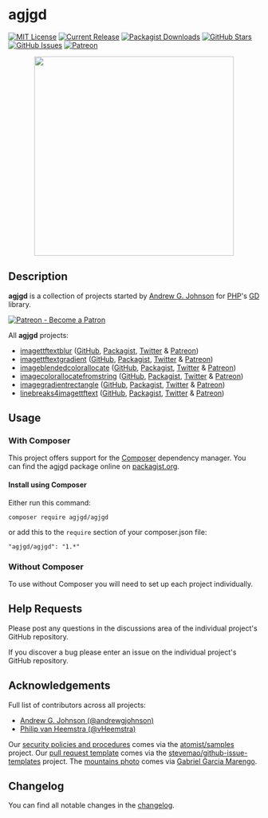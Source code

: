 # agjgd

[![MIT License](https://img.shields.io/badge/license-MIT-0366d6.png?colorB=0366d6&style=flat-square)](https://github.com/agjgd/agjgd/blob/master/LICENSE)
[![Current Release](https://img.shields.io/github/release/agjgd/agjgd.png?colorB=0366d6&style=flat-square&logoColor=white&logo=github)](https://github.com/agjgd/agjgd/releases)
[![Packagist Downloads](https://agjgd.org/documentation/agjgd.org/images/downloads-badge.png)](https://github.com/agjgd/agjgd/blob/master/DOWNLOADS.md)
[![GitHub Stars](https://agjgd.org/documentation/agjgd.org/images/stargazers-badge.png)](https://github.com/agjgd/agjgd/blob/master/STARGAZERS.md)
[![GitHub Issues](https://agjgd.org/documentation/agjgd.org/images/issues-badge.png)](https://github.com/agjgd/agjgd/blob/master/ISSUES.md)
[![Patreon](https://img.shields.io/endpoint.png?url=https%3A%2F%2Fshieldsio-patreon.vercel.app%2Fapi%3Fusername%3Dagjopensource%26type%3Dpatrons&colorB=0366d6&style=flat-square&logoColor=white&logo=patreon)](https://patreon.com/agjopensource)

<p align="center"><a href="https://agjgd.org/" title=""><img src="https://agjgd.org/documentation/agjgd.org/images/avatar.png" alt="" title="" width="400" id="avatar" /></a></p>

## Description

**agjgd** is a collection of projects started by [Andrew G. Johnson](https://github.com/andrewgjohnson) for [PHP](http://php.net)'s [GD](http://php.net/manual/book.image.php) library.

[![Patreon - Become a Patron](https://raster.shields.io/badge/Patreon%20-become%20a%20Patron-FD334A.png?style=for-the-badge&logo=patreon&logoColor=FD334A)](https://patreon.com/agjopensource)

All **agjgd** projects:
 * [imagettftextblur](https://imagettftextblur.agjgd.org/) ([GitHub](https://github.com/andrewgjohnson/imagettftextblur), [Packagist](https://packagist.org/packages/andrewgjohnson/imagettftextblur), [Twitter](https://twitter.com/agjgdphp) & [Patreon](https://patreon.com/agjopensource))
 * [imagettftextgradient](https://imagettftextgradient.agjgd.org/) ([GitHub](https://github.com/andrewgjohnson/imagettftextgradient), [Packagist](https://packagist.org/packages/andrewgjohnson/imagettftextgradient), [Twitter](https://twitter.com/agjgdphp) & [Patreon](https://patreon.com/agjopensource))
 * [imageblendedcolorallocate](https://imageblendedcolorallocate.agjgd.org/) ([GitHub](https://github.com/andrewgjohnson/imageblendedcolorallocate), [Packagist](https://packagist.org/packages/andrewgjohnson/imageblendedcolorallocate), [Twitter](https://twitter.com/agjgdphp) & [Patreon](https://patreon.com/agjopensource))
 * [imagecolorallocatefromstring](https://imagecolorallocatefromstring.agjgd.org/) ([GitHub](https://github.com/andrewgjohnson/imagecolorallocatefromstring), [Packagist](https://packagist.org/packages/andrewgjohnson/imagecolorallocatefromstring), [Twitter](https://twitter.com/agjgdphp) & [Patreon](https://patreon.com/agjopensource))
 * [imagegradientrectangle](https://imagegradientrectangle.agjgd.org/) ([GitHub](https://github.com/andrewgjohnson/imagegradientrectangle), [Packagist](https://packagist.org/packages/andrewgjohnson/imagegradientrectangle), [Twitter](https://twitter.com/agjgdphp) & [Patreon](https://patreon.com/agjopensource))
 * [linebreaks4imagettftext](https://linebreaks4imagettftext.agjgd.org/) ([GitHub](https://github.com/andrewgjohnson/linebreaks4imagettftext), [Packagist](https://packagist.org/packages/andrewgjohnson/linebreaks4imagettftext), [Twitter](https://twitter.com/agjgdphp) & [Patreon](https://patreon.com/agjopensource))

## Usage

### With Composer

This project offers support for the [Composer](https://getcomposer.org/) dependency manager. You can find the agjgd package online on [packagist.org](https://packagist.org/packages/agjgd/agjgd).

#### Install using Composer

Either run this command:

    composer require agjgd/agjgd

or add this to the `require` section of your composer.json file:

    "agjgd/agjgd": "1.*"

### Without Composer

To use without Composer you will need to set up each project individually.

## Help Requests

Please post any questions in the discussions area of the individual project's GitHub repository.

If you discover a bug please enter an issue on the individual project's GitHub repository.

## Acknowledgements

Full list of contributors across all projects:
 * [Andrew G. Johnson (@andrewgjohnson)](https://github.com/andrewgjohnson)
 * [Philip van Heemstra (@vHeemstra)](https://github.com/vHeemstra)

Our [security policies and procedures](https://github.com/andrewgjohnson/imagettftextblur/blob/master/.github/SECURITY.md) comes via the [atomist/samples](https://github.com/atomist/samples/blob/master/SECURITY.md) project. Our [pull request template](https://github.com/andrewgjohnson/imagettftextblur/blob/master/.github/PULL_REQUEST_TEMPLATE.md) comes via the [stevemao/github-issue-templates](https://github.com/stevemao/github-issue-templates) project. The [mountains photo](https://unsplash.com/photos/qJvpykJ5SKs) comes via [Gabriel Garcia Marengo](https://unsplash.com/@gabrielgm).

## Changelog

You can find all notable changes in the [changelog](https://github.com/agjgd/agjgd/blob/master/CHANGELOG.md).
